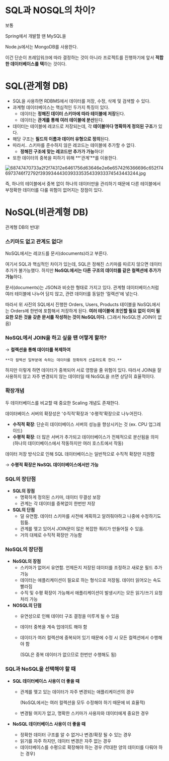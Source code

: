 # SQL과 NOSQL의 차이?

보통

Spring에서 개발할 땐 MySQL을

Node.js에서는 MongoDB를 사용한다.

이건 단순이 프레임워크에 따라 결정하는 것이 아니라 프로젝트를 진행하기에 앞서 **적합한 데이터베이스를 택**하는 것이다.

# SQL(관계형 DB)

- SQL을 사용하면 RDBMS에서 데이터를 저장, 수정, 삭제 및 검색할 수 있다.
- 과계형 데이터베이스는 핵심적인 두가지 특징이 있다.
    - 데이터는 **정해진 데이터 스키마에 따라 테이블에 저장**된다.
    - 데이터는 **관계를 통해 여러 테이블에 분산**된다.
- 데이터는 테이블에 레코드로 저장되는데, 각 **테이블마다 명확하게 정의된 구조**가 있다.
- 해당 구조는 **필드의 이름과 데이터 유형으로 정의**된다.
- 따라서.. 스키마를 준수하지 않은 레코드는 테이블에 추가할 수 없다.
    - **정해진 구조에 맞는 레코드만 추가가 가능**하다!
- 또한 데이터의 중복을 피하기 위해 **‘관계’**를 이용한다.

![68747470733a2f2f74312e6461756d63646e2e6e65742f6366696c652f746973746f72792f393934443039333535433933374543443244.jpg](SQL%E1%84%80%E1%85%AA%20NOSQ%20c9729/68747470733a2f2f74312e6461756d63646e2e6e65742f6366696c652f746973746f72792f393934443039333535433933374543443244.jpg)

즉, 하나의 테이블에서 중복 없이 하나의 데이터만을 관리하기 때문에 다른 테이블에서 부정확한 데이터를 다룰 위험이 없어지는 장점이 있다.

# NoSQL(비관계형 DB)

관계형 DB의 반대!

### **스키마도 없고 관계도 없다!**

NoSQL에서는 레코드를 문서(documents)라고 부른다.

여기서 SQL과 핵심적인 차이가 있는데, SQL은 정해진 스키마를 따르지 않으면 데이터 추가가 불가능했다. 하지만 **NoSQL에서는 다른 구조의 데이터를 같은 컬렉션에 추가가 가능**하다.

문서(documents)는 JSON과 비슷한 형태로 가지고 있다. 관계형 데이터베이스처럼 여러 테이블에 나누어 담지 않고, 관련 데이터를 동일한 ‘컬렉션’에 넣는다.

따라서 위 사진의 SQL에서 진행한 Orders, Users, Products 테이블을 NoSQL에서는 Orders에 한번에 포함해서 저장하게 된다. **여러 테이블에 조인할 필요 없이 이미 필요한 모든 것을 갖춘 문서를 작성하는 것이 NoSQL이다.** (그래서 NoSQL엔 JOIN이 없음)

### NoSQL에서 JOIN을 하고 싶을 땐 어떻게 할까?

→ **컬렉션을 통해 데이터를 복제하여** 

    **각 컬렉션 일부분에 속하는 데이터를 정확하게 산출하도록 한다.**

하지만 이렇게 하면 데이터가 중복되어 서로 영향을 줄 위험이 있다. 따라서 JOIN을 잘 사용하지 않고 자주 변경되지 않는 데이터일 때 NoSQL을 쓰면 상당히 효율적이다.

### 확장개념

두 데이터베이스를 비교할 때 중요한 Scaling 개념도 존재한다.

데이터베이스 서버의 확장성은 ‘수직적’확장과 ‘수평적’확장으로 나누어진다.

- **수직적 확장**: 단순히 데이터베이스 서버의 성능을 향상시키는 것 (ex. CPU 업그레이드)
- **수평적 확장**: 더 많은 서버가 추가되고 데이터베이스가 전체적으로 분산됨을 의미 (하나의 데이터베이스에서 작동하지만 여러 호스트에서 작동)

데이터 저장 방식으로 인해 SQL 데이터베이스는 일반적으로 수직적 확장만 지원함

→ **수평적 확장은 NoSQL 데이터베이스에서만 가능**

### SQL의 장단점

- **SQL의 장점**
    - 명확하게 정의된 스키마, 데이터 무결성 보장
    - 관계는 각 데이터를 중복없이 한번만 저장
- **SQL의 단점**
    - 덜 유연함. 데이터 스키마를 사전에 계획하고 알려줘야하고 나중에 수정하기도 힘듦.
    - 관계를 맺고 있어서 JOIN문이 많은 복잡한 쿼리가 만들어질 수 있음.
    - 거의 대체로 수직적 확장만 가능함

### NoSQL의 장단점

- **NoSQL의 장점**
    - 스키마가 없어서 유연함. 언제든지 저장된 데이터를 조정하고 새로운 필드 추가 가능
    - 데이터는 애플리케이션이 필요로 하는 형식으로 저장됨. 데이터 읽어오는 속도 빨라짐
    - 수직 및 수평 확장이 가능해서 애플리케이션이 발생시키는 모든 읽기/쓰기 요청 처리 가능
- **NOSQL의 단점**
    - 유연성으로 인해 데이터 구조 결정을 미루게 될 수 있음
    - 데이터 중복을 계속 업데이트 해야 함
    - 데이터가 여러 컬렉션에 중복되어 있기 때문에 수정 시 모든 컬렉션에서 수행해야 함
        
        (SQL은 중복 데이터가 없으므로 한번만 수행해도 됨)
        

### SQL과 NoSQL을 선택해야 할 때

- **SQL 데이터베이스 사용이 더 좋을 때**
    - 관계를 맺고 있는 데이터가 자주 변경되는 애플리케이션의 경우
        
        (NoSQL에서는 여러 컬렉션을 모두 수정해야 하기 때문에 비 효율적)
        
    - 변경될 여지가 없고, 명확한 스키마가 사용자와 데이터에게 중요한 경우
    
- **NoSQL 데이터베이스 사용이 더 좋을 때**
    - 정확한 데이터 구조를 알 수 없거나 변경/확장 될 수 있는 경우
    - 읽기를 자주 하지만, 데이터 변경은 자주 없는 경우
    - 데이터베이스를 수평으로 확장해야 하는 경우 (막대한 양의 데이터를 다뤄야 하는 경우)